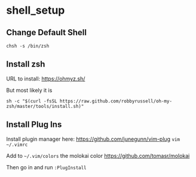 # shell_setup

## Change Default Shell

```
chsh -s /bin/zsh
```

## Install zsh
URL to install: https://ohmyz.sh/

But most likely it is
```
sh -c "$(curl -fsSL https://raw.github.com/robbyrussell/oh-my-zsh/master/tools/install.sh)"
```



## Install Plug Ins
Install plugin manager here: https://github.com/junegunn/vim-plug
```vim ~/.vimrc```

Add to `~/.vim/colors` the molokai color https://github.com/tomasr/molokai

Then go in and run `:PlugInstall` 

